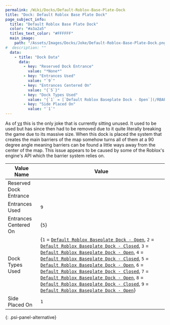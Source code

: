 ```yaml
---
permalink: /Wiki/Docks/Default-Roblox-Base-Plate-Dock
title: "Dock: Default Roblox Base Plate Dock"
page_subject_info:
  title: "Default Roblox Base Plate Dock"
  color: "#a3a2a5"
  titles_text_color: "#FFFFFF"
  main_image:
    path: "/Assets/Images/Docks/Joke/Default-Roblox-Base-Plate-Dock.png"
#  description: ""
  data:
    - title: "Dock Data"
      data:
        - key: "Reserved Dock Entrance"
          value: "*None*"
        - key: "Entrances Used"
          value: "`9`"
        - key: "Entrances Centered On"
          value: "{`5`}"
        - key: "Dock Types Used"
          value: "{`1` = [`Default Roblox Baseplate Dock - Open`](/RBAP-Wiki/Wiki/Dock-Types/Default-Roblox-Baseplate-Dock-Open), `2` = [`Default Roblox Baseplate Dock - Closed`](/RBAP-Wiki/Wiki/Dock-Types/Default-Roblox-Baseplate-Dock-Closed), `3` = [`Default Roblox Baseplate Dock - Open`](/RBAP-Wiki/Wiki/Dock-Types/Default-Roblox-Baseplate-Dock-Open), `4` = [`Default Roblox Baseplate Dock - Closed`](/RBAP-Wiki/Wiki/Dock-Types/Default-Roblox-Baseplate-Dock-Closed), `5` = [`Default Roblox Baseplate Dock - Open`](/RBAP-Wiki/Wiki/Dock-Types/Default-Roblox-Baseplate-Dock-Open), `6` = [`Default Roblox Baseplate Dock - Closed`](/RBAP-Wiki/Wiki/Dock-Types/Default-Roblox-Baseplate-Dock-Closed), `7` = [`Default Roblox Baseplate Dock - Open`](/RBAP-Wiki/Wiki/Dock-Types/Default-Roblox-Baseplate-Dock-Open), `8` = [`Default Roblox Baseplate Dock - Closed`](/RBAP-Wiki/Wiki/Dock-Types/Default-Roblox-Baseplate-Dock-Closed), `9` = [`Default Roblox Baseplate Dock - Open`](/RBAP-Wiki/Wiki/Dock-Types/Default-Roblox-Baseplate-Dock-Open)}"
        - key: "Side Placed On"
          value: "`1`"
---
```


As of [`V4`](/RBAP-Wiki/Posts/Update-Log/4-0-0) this is the only joke that is currently sitting unused. It used to be used but has since then had to be removed due to it quite literally breaking the game due to its massive size. When this dock is placed the system that creates the main barriers of the map somehow turns all of them at a 90 degree angle meaning barriers can be found a little ways away from the center of the map. This issue appears to be caused by some of the Roblox's engine's API which the barrier system relies on.

| Value Name             | Value |
|-|-|
| Reserved Dock Entrance |  |
| Entrances Used         | `9` |
| Entrances Centered On  | {`5`} |
| Dock Types Used        | {`1` = [`Default Roblox Baseplate Dock - Open`](/RBAP-Wiki/Wiki/Dock-Types/Default-Roblox-Baseplate-Dock-Open), `2` = [`Default Roblox Baseplate Dock - Closed`](/RBAP-Wiki/Wiki/Dock-Types/Default-Roblox-Baseplate-Dock-Closed), `3` = [`Default Roblox Baseplate Dock - Open`](/RBAP-Wiki/Wiki/Dock-Types/Default-Roblox-Baseplate-Dock-Open), `4` = [`Default Roblox Baseplate Dock - Closed`](/RBAP-Wiki/Wiki/Dock-Types/Default-Roblox-Baseplate-Dock-Closed), `5` = [`Default Roblox Baseplate Dock - Open`](/RBAP-Wiki/Wiki/Dock-Types/Default-Roblox-Baseplate-Dock-Open), `6` = [`Default Roblox Baseplate Dock - Closed`](/RBAP-Wiki/Wiki/Dock-Types/Default-Roblox-Baseplate-Dock-Closed), `7` = [`Default Roblox Baseplate Dock - Open`](/RBAP-Wiki/Wiki/Dock-Types/Default-Roblox-Baseplate-Dock-Open), `8` = [`Default Roblox Baseplate Dock - Closed`](/RBAP-Wiki/Wiki/Dock-Types/Default-Roblox-Baseplate-Dock-Closed), `9` = [`Default Roblox Baseplate Dock - Open`](/RBAP-Wiki/Wiki/Dock-Types/Default-Roblox-Baseplate-Dock-Open)} |
| Side Placed On         | `1` |
{: .psi-panel-alternative}

<img class="dock-image" src="/RBAP-Wiki/Assets/Images/Docks/Joke/Default-Roblox-Base-Plate-Dock.png" alt="">